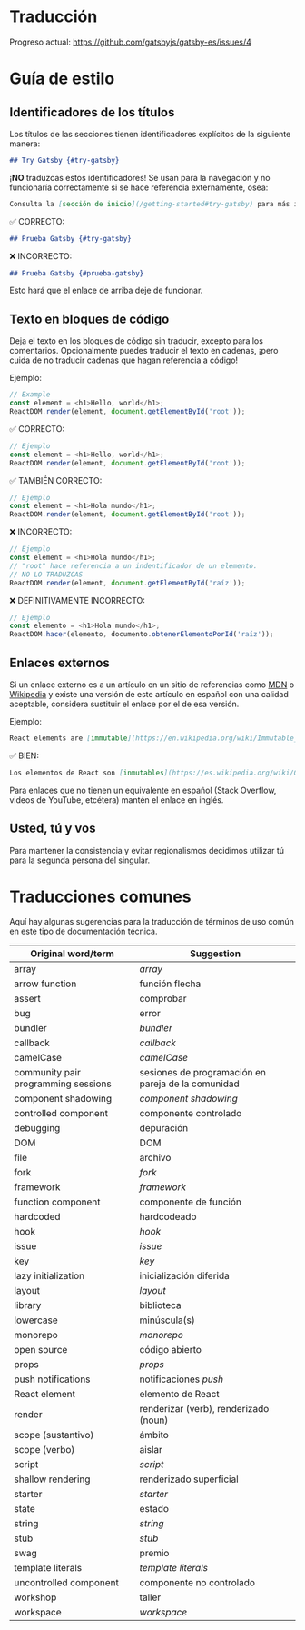 # Traducción

Progreso actual: https://github.com/gatsbyjs/gatsby-es/issues/4

# Guía de estilo

## Identificadores de los títulos

Los títulos de las secciones tienen identificadores explícitos de la siguiente manera:

```md
## Try Gatsby {#try-gatsby}
```

¡**NO** traduzcas estos identificadores! Se usan para la navegación y no funcionaría correctamente si se hace referencia externamente, osea:

```md
Consulta la [sección de inicio](/getting-started#try-gatsby) para más información.
```

✅ CORRECTO:

```md
## Prueba Gatsby {#try-gatsby}
```

❌ INCORRECTO:

```md
## Prueba Gatsby {#prueba-gatsby}
```

Esto hará que el enlace de arriba deje de funcionar.

## Texto en bloques de código

Deja el texto en los bloques de código sin traducir, excepto para los comentarios. Opcionalmente puedes traducir el texto en cadenas, ¡pero cuida de no traducir cadenas que hagan referencia a código!

Ejemplo:

```js
// Example
const element = <h1>Hello, world</h1>;
ReactDOM.render(element, document.getElementById('root'));
```

✅ CORRECTO:

```js
// Ejemplo
const element = <h1>Hello, world</h1>;
ReactDOM.render(element, document.getElementById('root'));
```

✅ TAMBIÉN CORRECTO:

```js
// Ejemplo
const element = <h1>Hola mundo</h1>;
ReactDOM.render(element, document.getElementById('root'));
```

❌ INCORRECTO:

```js
// Ejemplo
const element = <h1>Hola mundo</h1>;
// "root" hace referencia a un indentificador de un elemento.
// NO LO TRADUZCAS
ReactDOM.render(element, document.getElementById('raíz'));
```

❌ DEFINITIVAMENTE INCORRECTO:

```js
// Ejemplo
const elemento = <h1>Hola mundo</h1>;
ReactDOM.hacer(elemento, documento.obtenerElementoPorId('raíz'));
```

## Enlaces externos

Si un enlace externo es a un artículo en un sitio de referencias como [MDN] o [Wikipedia] y existe una versión de este artículo en español con una calidad aceptable, considera sustituir el enlace por el de esa versión.

[mdn]: https://developer.mozilla.org/en-US/
[wikipedia]: https://en.wikipedia.org/wiki/Main_Page

Ejemplo:

```md
React elements are [immutable](https://en.wikipedia.org/wiki/Immutable_object).
```

✅ BIEN:

```md
Los elementos de React son [inmutables](https://es.wikipedia.org/wiki/Objeto_inmutable).
```

Para enlaces que no tienen un equivalente en español (Stack Overflow, videos de YouTube, etcétera) mantén el enlace en inglés.

## Usted, tú y vos

Para mantener la consistencia y evitar regionalismos decidimos utilizar tú para la segunda persona del singular.

# Traducciones comunes

Aquí hay algunas sugerencias para la traducción de términos de uso común en este tipo de documentación técnica.

| Original word/term                  | Suggestion                                         |
| ----------------------------------- | -------------------------------------------------- |
| array                               | _array_                                            |
| arrow function                      | función flecha                                     |
| assert                              | comprobar                                          |
| bug                                 | error                                              |
| bundler                             | _bundler_                                          |
| callback                            | _callback_                                         |
| camelCase                           | _camelCase_                                        |
| community pair programming sessions | sesiones de programación en pareja de la comunidad |
| component shadowing                 | _component shadowing_                              |
| controlled component                | componente controlado                              |
| debugging                           | depuración                                         |
| DOM                                 | DOM                                                |
| file                                | archivo                                            |
| fork                                | _fork_                                             |
| framework                           | _framework_                                        |
| function component                  | componente de función                              |
| hardcoded                           | hardcodeado                                        |
| hook                                | _hook_                                             |
| issue                               | _issue_                                            |
| key                                 | _key_                                              |
| lazy initialization                 | inicialización diferida                            |
| layout                              | _layout_                                           |
| library                             | biblioteca                                         |
| lowercase                           | minúscula(s)                                       |
| monorepo                            | _monorepo_                                         |
| open source                         | código abierto                                     |
| props                               | _props_                                            |
| push notifications                  | notificaciones _push_                              |
| React element                       | elemento de React                                  |
| render                              | renderizar (verb), renderizado (noun)              |
| scope (sustantivo)                  | ámbito                                             |
| scope (verbo)                       | aislar                                             |
| script                              | _script_                                           |
| shallow rendering                   | renderizado superficial                            |
| starter                             | _starter_                                          |
| state                               | estado                                             |
| string                              | _string_                                           |
| stub                                | _stub_                                             |
| swag                                | premio                                             |
| template literals                   | _template literals_                                |
| uncontrolled component              | componente no controlado                           |
| workshop                            | taller                                             |
| workspace                           | _workspace_                                        |
